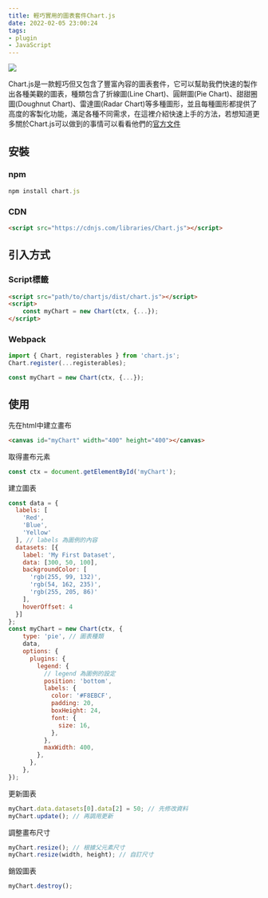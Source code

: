 ```yaml
---
title: 輕巧實用的圖表套件Chart.js
date: 2022-02-05 23:00:24
tags:
- plugin
- JavaScript
---
```


![](cover.jpg)

Chart.js是一款輕巧但又包含了豐富內容的圖表套件，它可以幫助我們快速的製作出各種美觀的圖表，種類包含了折線圖(Line Chart)、圓餅圖(Pie Chart)、甜甜圈圖(Doughnut Chart)、雷達圖(Radar Chart)等多種圖形，並且每種圖形都提供了高度的客製化功能，滿足各種不同需求，在這裡介紹快速上手的方法，若想知道更多關於Chart.js可以做到的事情可以看看他們的[官方文件](https://www.chartjs.org/docs/latest/)

<!-- more -->

## 安裝

### npm

``` javascript
npm install chart.js
```

### CDN

``` html
<script src="https://cdnjs.com/libraries/Chart.js"></script>
```

## 引入方式

### Script標籤

``` html
<script src="path/to/chartjs/dist/chart.js"></script>
<script>
    const myChart = new Chart(ctx, {...});
</script>
```

### Webpack

``` javascript
import { Chart, registerables } from 'chart.js';
Chart.register(...registerables);

const myChart = new Chart(ctx, {...});
```

## 使用

 先在html中建立畫布
``` html
<canvas id="myChart" width="400" height="400"></canvas>
```

取得畫布元素
``` javascript
const ctx = document.getElementById('myChart');
```

建立圖表
``` javascript
const data = {
  labels: [
    'Red',
    'Blue',
    'Yellow'
  ], // labels 為圖例的內容
  datasets: [{
    label: 'My First Dataset',
    data: [300, 50, 100],
    backgroundColor: [
      'rgb(255, 99, 132)',
      'rgb(54, 162, 235)',
      'rgb(255, 205, 86)'
    ],
    hoverOffset: 4
  }]
};
const myChart = new Chart(ctx, {
    type: 'pie', // 圖表種類
    data,
    options: {
      plugins: {
        legend: {
          // legend 為圖例的設定
          position: 'bottom',
          labels: {
            color: '#F8EBCF',
            padding: 20,
            boxHeight: 24,
            font: {
              size: 16,
            },
          },
          maxWidth: 400,
        },
      },
    },
});
```

更新圖表
``` javascript
myChart.data.datasets[0].data[2] = 50; // 先修改資料
myChart.update(); // 再調用更新
```

調整畫布尺寸
``` javascript
myChart.resize(); // 根據父元素尺寸
myChart.resize(width, height); // 自訂尺寸
```

銷毀圖表
``` javascript
myChart.destroy();
```